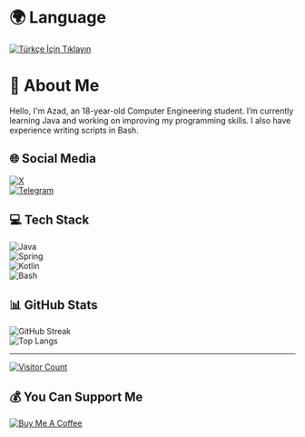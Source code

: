 # 🌍 Language
[![Türkçe İçin Tıklayın](https://img.shields.io/badge/T%C3%BCrk%C3%A7e%20%C4%B0%C3%A7in%20T%C4%B1klay%C4%B1n-%23ED8B00.svg?style=for-the-badge&logo=google-translate&logoColor=white)](https://github.com/range79/range79/blob/main/README.md)

# 💫 About Me
Hello, I'm Azad, an 18-year-old Computer Engineering student. I’m currently learning Java and working on improving my programming skills. I also have experience writing scripts in Bash.

## 🌐 Social Media
[![X](https://img.shields.io/badge/X-black.svg?logo=X&logoColor=white&logoWidth=40&style=for-the-badge)](https://x.com/range9164)  
[![Telegram](https://img.shields.io/badge/Telegram-%230077B5.svg?logo=telegram&logoColor=white&logoWidth=40&style=for-the-badge)](https://t.me/onlyrange)

## 💻 Tech Stack
![Java](https://img.shields.io/badge/java-%23ED8B00.svg?style=for-the-badge&logo=openjdk&logoColor=white&logoWidth=40)  
![Spring](https://img.shields.io/badge/spring-%236DB33F.svg?style=for-the-badge&logo=spring&logoColor=white&logoWidth=40)  
![Kotlin](https://img.shields.io/badge/kotlin-%237F52FF.svg?style=for-the-badge&logo=kotlin&logoColor=white&logoWidth=40)  
![Bash](https://img.shields.io/badge/bash-%23121011.svg?style=for-the-badge&logo=gnu-bash&logoColor=white&logoWidth=40)

## 📊 GitHub Stats
![GitHub Streak](https://github-readme-streak-stats.herokuapp.com/?user=range79&theme=dark&hide_border=true)  
![Top Langs](https://github-readme-stats.vercel.app/api/top-langs/?username=range79&theme=dark&hide_border=true&include_all_commits=true&count_private=false&layout=compact)

---

[![Visitor Count](https://visitcount.itsvg.in/api?id=range79&icon=0&color=0)](https://visitcount.itsvg.in)

## 💰 You Can Support Me
[![Buy Me A Coffee](https://img.shields.io/badge/Buy%20Me%20a%20Coffee-ffdd00?style=for-the-badge&logo=buy-me-a-coffee&logoColor=black)](https://buymeacoffee.com/darkrange6s)
